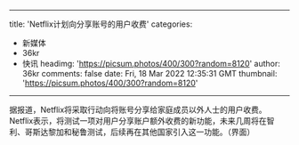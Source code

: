 
---
title: 'Netflix计划向分享账号的用户收费'
categories: 
 - 新媒体
 - 36kr
 - 快讯
headimg: 'https://picsum.photos/400/300?random=8120'
author: 36kr
comments: false
date: Fri, 18 Mar 2022 12:35:31 GMT
thumbnail: 'https://picsum.photos/400/300?random=8120'
---

<div>   
据报道，Netflix将采取行动向将账号分享给家庭成员以外人士的用户收费。Netflix表示，将测试一项对用户分享账户额外收费的新功能，未来几周将在智利、哥斯达黎加和秘鲁测试，后续再在其他国家引入这一功能。（界面）  
</div>
            